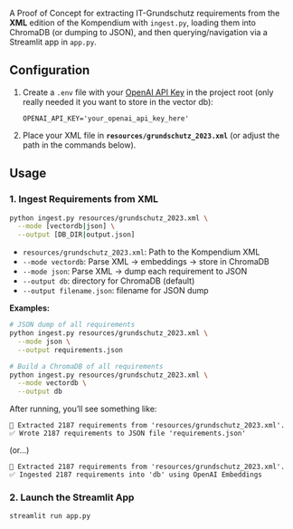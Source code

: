 A Proof of Concept for extracting IT-Grundschutz requirements from the **XML** edition of the Kompendium with `ingest.py`, loading them into ChromaDB (or dumping to JSON), and then querying/navigation via a Streamlit app in `app.py`.

## Configuration

1. Create a `.env` file with your [OpenAI API Key](https://openai.com/blog/openai-api) in the project root (only really needed it you want to store in the vector db):

   ```env
   OPENAI_API_KEY='your_openai_api_key_here'
   ```

2. Place your XML file in **`resources/grundschutz_2023.xml`** (or adjust the path in the commands below).

## Usage

### 1. Ingest Requirements from XML

```bash
python ingest.py resources/grundschutz_2023.xml \
  --mode [vectordb|json] \
  --output [DB_DIR|output.json]
```

- `resources/grundschutz_2023.xml`: Path to the Kompendium XML
- `--mode vectordb`: Parse XML → embeddings → store in ChromaDB
- `--mode json`: Parse XML → dump each requirement to JSON
- `--output db`: directory for ChromaDB (default)
- `--output filename.json`: filename for JSON dump

**Examples:**

```bash
# JSON dump of all requirements
python ingest.py resources/grundschutz_2023.xml \
  --mode json \
  --output requirements.json

# Build a ChromaDB of all requirements
python ingest.py resources/grundschutz_2023.xml \
  --mode vectordb \
  --output db
```

After running, you’ll see something like:

```
📄 Extracted 2187 requirements from 'resources/grundschutz_2023.xml'.
✅ Wrote 2187 requirements to JSON file 'requirements.json'
```

(or…)

```
📄 Extracted 2187 requirements from 'resources/grundschutz_2023.xml'.
✅ Ingested 2187 requirements into 'db' using OpenAI Embeddings
```

### 2. Launch the Streamlit App

```bash
streamlit run app.py
```
